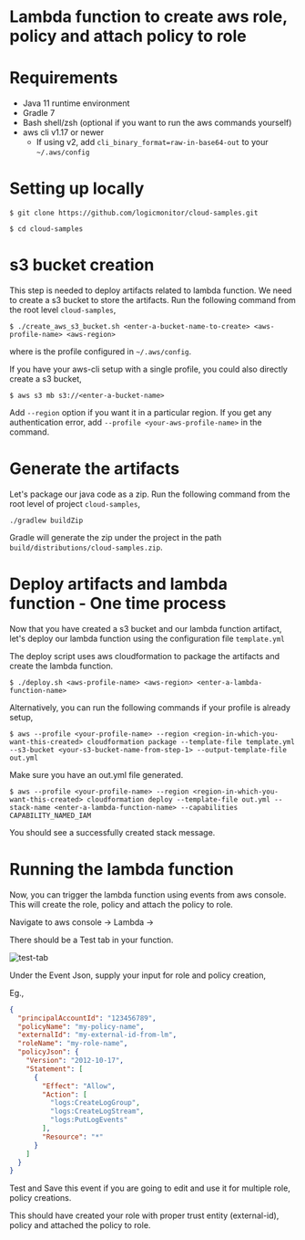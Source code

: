 # Lambda function to create aws role, policy and attach policy to role

# Requirements

* Java 11 runtime environment
* Gradle 7
* Bash shell/zsh (optional if you want to run the aws commands yourself)
* aws cli v1.17 or newer
    + If using v2, add `cli_binary_format=raw-in-base64-out` to your `~/.aws/config`

# Setting up locally

`$ git clone https://github.com/logicmonitor/cloud-samples.git`

`$ cd cloud-samples`

# s3 bucket creation

This step is needed to deploy artifacts related to lambda function. We need to create a s3 bucket to
store the artifacts. Run the following command from the root level `cloud-samples`,

`$ ./create_aws_s3_bucket.sh <enter-a-bucket-name-to-create> <aws-profile-name> <aws-region>`

where <aws-profile-name> is the profile configured in `~/.aws/config`.

If you have your aws-cli setup with a single profile, you could also directly create a s3 bucket,

`$ aws s3 mb s3://<enter-a-bucket-name>`

Add `--region` option if you want it in a particular region. If you get any authentication error,
add `--profile <your-aws-profile-name>` in the command.

# Generate the artifacts

Let's package our java code as a zip. Run the following command from the root level of
project `cloud-samples`,

`./gradlew buildZip`

Gradle will generate the zip under the project in the path `build/distributions/cloud-samples.zip`.

# Deploy artifacts and lambda function - One time process

Now that you have created a s3 bucket and our lambda function artifact, let's deploy our lambda
function using the configuration file `template.yml`

The deploy script uses aws cloudformation to package the artifacts and create the lambda function.

`$ ./deploy.sh <aws-profile-name> <aws-region> <enter-a-lambda-function-name>`

Alternatively, you can run the following commands if your profile is already setup,

`$ aws --profile <your-profile-name> --region <region-in-which-you-want-this-created> cloudformation package --template-file template.yml --s3-bucket <your-s3-bucket-name-from-step-1> --output-template-file out.yml`

Make sure you have an out.yml file generated.

`$ aws --profile <your-profile-name> --region <region-in-which-you-want-this-created> cloudformation deploy --template-file out.yml --stack-name <enter-a-lambda-function-name> --capabilities CAPABILITY_NAMED_IAM`

You should see a successfully created stack message.

# Running the lambda function

Now, you can trigger the lambda function using events from aws console. This will create the role,
policy and attach the policy to role.

Navigate to aws console -> Lambda -> <your-lambda-function-name-with-an-identifier>

There should be a Test tab in your function.

![test-tab](https://github.com/logicmonitor/cloud-samples/images/test-tab-in-function.png "Test tab in lambda function")

Under the Event Json, supply your input for role and policy creation,

Eg.,

```json
{
  "principalAccountId": "123456789",
  "policyName": "my-policy-name",
  "externalId": "my-external-id-from-lm",
  "roleName": "my-role-name",
  "policyJson": {
    "Version": "2012-10-17",
    "Statement": [
      {
        "Effect": "Allow",
        "Action": [
          "logs:CreateLogGroup",
          "logs:CreateLogStream",
          "logs:PutLogEvents"
        ],
        "Resource": "*"
      }
    ]
  }
}
```

Test and Save this event if you are going to edit and use it for multiple role, policy creations.

This should have created your role with proper trust entity (external-id), policy and attached the
policy to role.

  